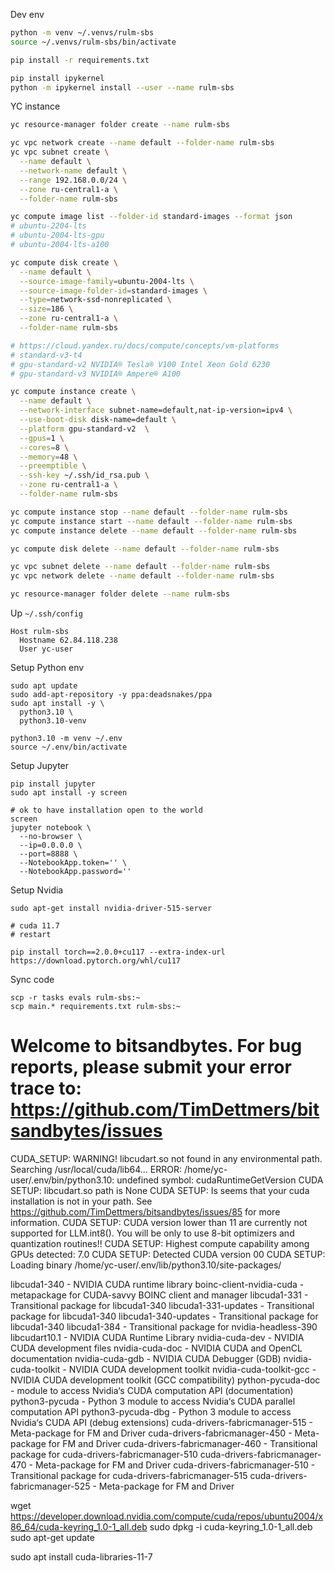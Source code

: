 
Dev env

```bash
python -m venv ~/.venvs/rulm-sbs
source ~/.venvs/rulm-sbs/bin/activate

pip install -r requirements.txt

pip install ipykernel
python -m ipykernel install --user --name rulm-sbs
```

YC instance

```bash
yc resource-manager folder create --name rulm-sbs

yc vpc network create --name default --folder-name rulm-sbs
yc vpc subnet create \
  --name default \
  --network-name default \
  --range 192.168.0.0/24 \
  --zone ru-central1-a \
  --folder-name rulm-sbs

yc compute image list --folder-id standard-images --format json
# ubuntu-2204-lts
# ubuntu-2004-lts-gpu
# ubuntu-2004-lts-a100

yc compute disk create \
  --name default \
  --source-image-family=ubuntu-2004-lts \
  --source-image-folder-id=standard-images \
  --type=network-ssd-nonreplicated \
  --size=186 \
  --zone ru-central1-a \
  --folder-name rulm-sbs

# https://cloud.yandex.ru/docs/compute/concepts/vm-platforms
# standard-v3-t4 
# gpu-standard-v2 NVIDIA® Tesla® V100 Intel Xeon Gold 6230
# gpu-standard-v3 NVIDIA® Ampere® A100

yc compute instance create \
  --name default \
  --network-interface subnet-name=default,nat-ip-version=ipv4 \
  --use-boot-disk disk-name=default \
  --platform gpu-standard-v2  \
  --gpus=1 \
  --cores=8 \
  --memory=48 \
  --preemptible \
  --ssh-key ~/.ssh/id_rsa.pub \
  --zone ru-central1-a \
  --folder-name rulm-sbs

yc compute instance stop --name default --folder-name rulm-sbs
yc compute instance start --name default --folder-name rulm-sbs
yc compute instance delete --name default --folder-name rulm-sbs

yc compute disk delete --name default --folder-name rulm-sbs

yc vpc subnet delete --name default --folder-name rulm-sbs
yc vpc network delete --name default --folder-name rulm-sbs

yc resource-manager folder delete --name rulm-sbs
```

Up `~/.ssh/config`

```
Host rulm-sbs
  Hostname 62.84.118.238
  User yc-user
```

Setup Python env

```
sudo apt update
sudo add-apt-repository -y ppa:deadsnakes/ppa
sudo apt install -y \
  python3.10 \
  python3.10-venv

python3.10 -m venv ~/.env
source ~/.env/bin/activate
```

Setup Jupyter

```
pip install jupyter
sudo apt install -y screen

# ok to have installation open to the world
screen
jupyter notebook \
  --no-browser \
  --ip=0.0.0.0 \
  --port=8888 \
  --NotebookApp.token='' \
  --NotebookApp.password=''
```

Setup Nvidia

```
sudo apt-get install nvidia-driver-515-server

# cuda 11.7
# restart

pip install torch==2.0.0+cu117 --extra-index-url https://download.pytorch.org/whl/cu117
```

Sync code

```
scp -r tasks evals rulm-sbs:~
scp main.* requirements.txt rulm-sbs:~
```


Welcome to bitsandbytes. For bug reports, please submit your error trace to: https://github.com/TimDettmers/bitsandbytes/issues
================================================================================
CUDA_SETUP: WARNING! libcudart.so not found in any environmental path. Searching /usr/local/cuda/lib64...
ERROR: /home/yc-user/.env/bin/python3.10: undefined symbol: cudaRuntimeGetVersion
CUDA SETUP: libcudart.so path is None
CUDA SETUP: Is seems that your cuda installation is not in your path. See https://github.com/TimDettmers/bitsandbytes/issues/85 for more information.
CUDA SETUP: CUDA version lower than 11 are currently not supported for LLM.int8(). You will be only to use 8-bit optimizers and quantization routines!!
CUDA SETUP: Highest compute capability among GPUs detected: 7.0
CUDA SETUP: Detected CUDA version 00
CUDA SETUP: Loading binary /home/yc-user/.env/lib/python3.10/site-packages/


libcuda1-340 - NVIDIA CUDA runtime library
boinc-client-nvidia-cuda - metapackage for CUDA-savvy BOINC client and manager
libcuda1-331 - Transitional package for libcuda1-340
libcuda1-331-updates - Transitional package for libcuda1-340
libcuda1-340-updates - Transitional package for libcuda1-340
libcuda1-384 - Transitional package for nvidia-headless-390
libcudart10.1 - NVIDIA CUDA Runtime Library
nvidia-cuda-dev - NVIDIA CUDA development files
nvidia-cuda-doc - NVIDIA CUDA and OpenCL documentation
nvidia-cuda-gdb - NVIDIA CUDA Debugger (GDB)
nvidia-cuda-toolkit - NVIDIA CUDA development toolkit
nvidia-cuda-toolkit-gcc - NVIDIA CUDA development toolkit (GCC compatibility)
python-pycuda-doc - module to access Nvidia‘s CUDA computation API (documentation)
python3-pycuda - Python 3 module to access Nvidia‘s CUDA parallel computation API
python3-pycuda-dbg - Python 3 module to access Nvidia‘s CUDA API (debug extensions)
cuda-drivers-fabricmanager-515 - Meta-package for FM and Driver
cuda-drivers-fabricmanager-450 - Meta-package for FM and Driver
cuda-drivers-fabricmanager-460 - Transitional package for cuda-drivers-fabricmanager-510
cuda-drivers-fabricmanager-470 - Meta-package for FM and Driver
cuda-drivers-fabricmanager-510 - Transitional package for cuda-drivers-fabricmanager-515
cuda-drivers-fabricmanager-525 - Meta-package for FM and Driver

wget https://developer.download.nvidia.com/compute/cuda/repos/ubuntu2004/x86_64/cuda-keyring_1.0-1_all.deb
sudo dpkg -i cuda-keyring_1.0-1_all.deb
sudo apt-get update

sudo apt install cuda-libraries-11-7
